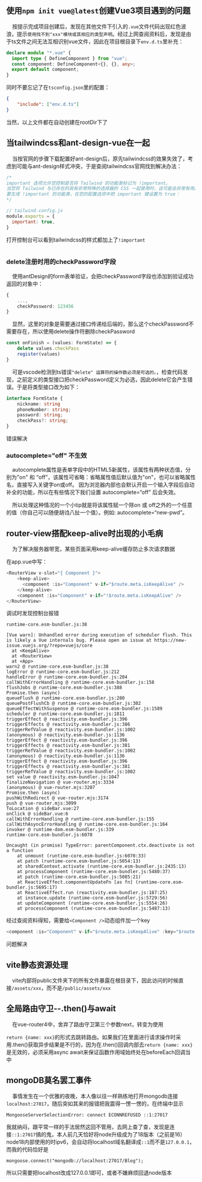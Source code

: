## 使用`npm init vue@latest`创建Vue3项目遇到的问题

    按提示完成项目创建后，发现在其他文件下引入的`.vue`文件代码出现红色波浪，提示`使用找不到"xxx"模块或其相应的类型声明`。经过上网查阅资料后，发现是由于ts文件之间无法互相识别vue文件，因此在项目根目录下`env.d.ts`里补充：

```ts
declare module "*.vue" {
  import type { DefineComponent } from "vue";
  const component: DefineComponent<{}, {}, any>;
  export default component;
}
```

同时不要忘记了在`tsconfig.json`里的配置：

```json
{
    "include": ["env.d.ts"]
}
```

当然，以上文件都在自动创建在rootDir下了

## 当tailwindcss和ant-design-vue在一起

    当按官网的步骤下载配置好ant-design后，原先tailwindcss的效果失效了，考虑到可能与ant-design样式冲突，于是查阅tailwindcss官网找到解决办法：

```js
/*
important 选项允许您控制是否将 Tailwind 的功能类标记为 !important。
当您将 Tailwind 与已存在的具有非常特殊的选择器的 CSS 一起使用时，这可能会非常有用。
要生成 !important 的功能类，在您的配置选项中把 important 键设置为 true：
*/

// tailwind.config.js
module.exports = {
  important: true,
}
```

打开控制台可以看到tailwindcss的样式都加上了`!important`

<img title="" src="file:///C:/Users/Crazy_pea/AppData/Roaming/marktext/images/2022-10-26-10-18-35-image.png" alt="" data-align="inline">

### delete注册时用的checkPassword字段

    使用antDesign的form表单验证，会把checkPassword字段也添加到验证成功返回的对象中：

```ts
{
    ...,
    checkPassword: 123456
}
```

    显然，这里的对象是需要通过接口传递给后端的，那么这个checkPassword不需要存在，所以使用delete操作符删除checkPassword

```ts
const onFinish = (values: FormState) => {
    delete values.checkPass
    register(values)
}
```

    可是vscode检测到ts错误`"delete" 运算符的操作数必须是可选的。`，检查代码发现，之前定义的类型接口把checkPassword定义为必选，因此delete它会产生错误。于是将类型接口改为如下：

```ts
interface FormState {
    nickname: string
    phoneNumber: string;
    password: string;
    checkPass?: string;
}
```

错误解决

### autocomplete="off" 不生效

    autocomplete属性是表单字段中的HTML5新属性，该属性有两种状态值，分别为"on" 和 “off”，该属性可省略：省略属性值后默认值为"on"，也可以省略属性名，直接写入关键字on或off。 因为浏览器内部也会默认开启一个输入字段后自动补全的功能，所以在有些情况下我们设置 autocomplete=“off” 后会失效。

    所以处理这种情况的一个小tip就是将该属性赋一个除on 或 off之外的一个任意的值（你自己可以随便胡诌八扯一个值）。例如: autocomplete=“new-pwd”。

## router-view搭配keep-alive时出现的小毛病

    为了解决服务器带宽，某些页面采用keep-alive缓存防止多次请求数据

在app.vue中写：

```v
<RouterView v-slot="{ Component }">
    <keep-alive>
      <component :is="Component" v-if="$route.meta.isKeepAlive" />
    </keep-alive>
    <component :is="Component" v-if="!$route.meta.isKeepAlive" />
</RouterView>
```

调试时发现控制台报错

```
runtime-core.esm-bundler.js:38 

[Vue warn]: Unhandled error during execution of scheduler flush. This is likely a Vue internals bug. Please open an issue at https://new-issue.vuejs.org/?repo=vuejs/core 
  at <KeepAlive> 
  at <RouterView> 
  at <App>
warn2 @ runtime-core.esm-bundler.js:38
logError @ runtime-core.esm-bundler.js:212
handleError @ runtime-core.esm-bundler.js:204
callWithErrorHandling @ runtime-core.esm-bundler.js:158
flushJobs @ runtime-core.esm-bundler.js:388
Promise.then (async)
queueFlush @ runtime-core.esm-bundler.js:280
queuePostFlushCb @ runtime-core.esm-bundler.js:302
queueEffectWithSuspense @ runtime-core.esm-bundler.js:1589
scheduler @ runtime-core.esm-bundler.js:1811
triggerEffect @ reactivity.esm-bundler.js:396
triggerEffects @ reactivity.esm-bundler.js:386
triggerRefValue @ reactivity.esm-bundler.js:1002
(anonymous) @ reactivity.esm-bundler.js:1136
triggerEffect @ reactivity.esm-bundler.js:396
triggerEffects @ reactivity.esm-bundler.js:381
triggerRefValue @ reactivity.esm-bundler.js:1002
(anonymous) @ reactivity.esm-bundler.js:1136
triggerEffect @ reactivity.esm-bundler.js:396
triggerEffects @ reactivity.esm-bundler.js:381
triggerRefValue @ reactivity.esm-bundler.js:1002
set value @ reactivity.esm-bundler.js:1047
finalizeNavigation @ vue-router.mjs:3334
(anonymous) @ vue-router.mjs:3207
Promise.then (async)
pushWithRedirect @ vue-router.mjs:3174
push @ vue-router.mjs:3099
ToLocation @ sideBar.vue:27
onClick @ sideBar.vue:6
callWithErrorHandling @ runtime-core.esm-bundler.js:155
callWithAsyncErrorHandling @ runtime-core.esm-bundler.js:164
invoker @ runtime-dom.esm-bundler.js:339
runtime-core.esm-bundler.js:6070 

Uncaught (in promise) TypeError: parentComponent.ctx.deactivate is not a function
    at unmount (runtime-core.esm-bundler.js:6070:33)
    at patch (runtime-core.esm-bundler.js:5054:13)
    at sharedContext.activate (runtime-core.esm-bundler.js:2435:13)
    at processComponent (runtime-core.esm-bundler.js:5480:37)
    at patch (runtime-core.esm-bundler.js:5085:21)
    at ReactiveEffect.componentUpdateFn [as fn] (runtime-core.esm-bundler.js:5695:17)
    at ReactiveEffect.run (reactivity.esm-bundler.js:187:25)
    at instance.update (runtime-core.esm-bundler.js:5729:56)
    at updateComponent (runtime-core.esm-bundler.js:5554:26)
    at processComponent (runtime-core.esm-bundler.js:5487:13)
```

经过查阅资料得知，需要给`<Component />`动态组件加一个key

```v
<component :is="Component" v-if="$route.meta.isKeepAlive" :key="$route.name" />
```

问题解决

## vite静态资源处理

    vite内部将public文件夹下的所有文件暴露在根目录下，因此访问的时候直接`/assets/xxx`，而不是`/public/assets/xxx`

## 全局路由守卫--.then()与await

    在vue-router4中，舍弃了路由守卫第三个参数next，转变为使用

`return {name: xxx}`的形式去跳转路由。如果我们在里面进行请求操作时采用.then()获取异步结果是不行的，因为在.then()回调内部去`return {name: xxx} `是无效的，必须采用async await来保证函数作用域始终处在beforeEach回调当中

## mongoDB莫名罢工事件

    事情发生在一个优雅的夜晚，本人像以往一样熟练地打开mongodb连接`localhost:27017`，随后突如其来的报错把我震得一愣一愣的，在终端中显示

```
MongooseServerSelectionError: connect ECONNREFUSED ::1:27017
```

我就纳闷，跟平常一样的手法居然这回不管用，去网上查了查，发现是连接`::1:27017`搞的鬼，本人前几天恰好将node升级成为了18版本（之前是16）node18内部使用的时ipv6，会自动将localhost域名翻译成`::1`而不是`127.0.0.1`，而我的代码恰好是

```
mongoose.connect("mongodb://localhost:27017/Blog");
```

所以只需要把localhost改成127.0.0.1即可，或者不嫌麻烦回退node版本
